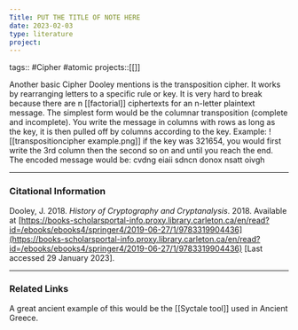```yaml
---
Title: PUT THE TITLE OF NOTE HERE
date: 2023-02-03
type: literature
project:
---
```

tags:: #Cipher #atomic 
projects::[[]]


Another basic Cipher Dooley mentions is the transposition cipher. It works by rearranging letters to a specific rule or key. It is very hard to break because there are n [[factorial]] ciphertexts for an n-letter plaintext message. The simplest form would be the columnar transposition (complete and incomplete).  You write the message in columns with rows as long as the key, it is then pulled off by columns according to the key. Example:
![[transpositioncipher example.png]] 
if the key was 321654, you would first write the 3rd column then the second so on and until you reach the end. The encoded message would be:
cvdng eiaii sdncn donox nsatt oivgh



---
### Citational Information


Dooley, J. 2018. _History of Cryptography and Cryptanalysis_. 2018. Available at [https://books-scholarsportal-info.proxy.library.carleton.ca/en/read?id=/ebooks/ebooks4/springer4/2019-06-27/1/9783319904436](https://books-scholarsportal-info.proxy.library.carleton.ca/en/read?id=/ebooks/ebooks4/springer4/2019-06-27/1/9783319904436) [Last accessed 29 January 2023].

---

### Related Links

A great ancient example of this would be the [[Syctale tool]] used in Ancient Greece.